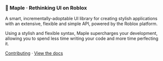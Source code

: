 <!--
  Ensure the logo has been completed and affixed to the top of the README.md document within ~1 week, preparing for alpha release.
  Include information on what makes Maple a superior choice - what is unique about Maple compared to e.g. Roact?
-->

<h3>
  🍁 Maple · Rethinking UI on Roblox
</h3>

<p>
  A smart, incrementally-adoptable UI library for creating stylish applications with an extensive, flexible and simple API, powered by the Roblox platform. <br />
  
  Using a stylish and flexible syntax, Maple supercharges your development, allowing you to spend less time writing your code and more time perfecting it. <br />
  
  <a href="https://github.com/mobiusdevs/maple-design/pulls">Contributing</a> · <a href="https://mobiusdevs.github.io/maple">View the docs</a>
</p>
